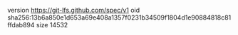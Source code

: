 version https://git-lfs.github.com/spec/v1
oid sha256:13b6a850e1d653a69e408a1357f0231b34509f1804d1e90884818c81ffdab894
size 14532
